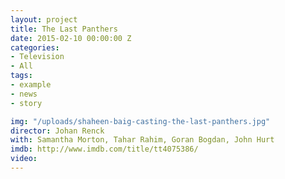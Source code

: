 ```yaml
---
layout: project
title: The Last Panthers
date: 2015-02-10 00:00:00 Z
categories:
- Television
- All
tags:
- example
- news
- story

img: "/uploads/shaheen-baig-casting-the-last-panthers.jpg"
director: Johan Renck
with: Samantha Morton, Tahar Rahim, Goran Bogdan, John Hurt
imdb: http://www.imdb.com/title/tt4075386/
video: 
---
```


